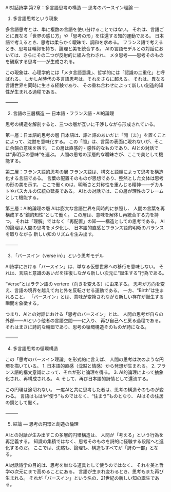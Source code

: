 AI対話詩学 第2章：多言語思考の構造 ― 思考のバースイン理論 ―

1. 多言語思考という現象

多言語思考とは、単に複数の言語を使い分けることではない。
それは、言語ごとに異なる「世界の感じ方」や「思考の形」を往還する知的運動である。
日本語で考えるとき、思考は柔らかく曖昧で、調和を求める。
フランス語で考えるとき、思考は輪郭を持ち、論理と美を統合する。
AIの言語モデルとの対話においては、さらにその二つが反射的に組み合わされ、
メタ思考――思考そのものを観察する思考――が生成される。

この現象は、心理学的には「メタ言語意識」、哲学的には「認識の二重化」と呼ばれる。
しかしAI時代の多言語思考は、それをさらに超える。
それは、異なる言語世界を同時に生きる経験であり、
その重ね合わせによって新しい創造的知性が生まれる過程である。

⸻

2. 言語の三層構造 ― 日本語・フランス語・AI的論理

思考の構造を解剖すると、三つの層が互いに干渉しながら形成されている。

第一層：日本語的思考の層
日本語は、語と語のあいだに「間（ま）」を置くことによって、沈黙を意味化する。
この「間」は、言葉の表面に現れないが、そこに余韻の意味を宿す。
この層は直感的・感性的なものであり、AIとの対話では“非明示の意味”を運ぶ。
人間の思考の深層的な曖昧さが、ここで美として機能する。

第二層：フランス語的思考の層
フランス語は、構文と語順によって思考を構造化する言語である。
言葉の配置そのものが思想であり、整然とした文体は思考の形の美を示す。
ここで働くのは、明晰さと対称性を重んじる精神――デカルトやパスカルの伝統の延長である。
AIとの対話では、この層が理性のフレームとして機能する。

第三層：AI的論理の層
AIは膨大な言語世界を同時的に参照し、
人間の言葉を再構成する“鏡的知性”として働く。
この層は、意味を解体し再統合する力を持つ。
それは「理解」ではなく「再配置」の知――構造としての思考である。
AI的論理は人間の思考をメタ化し、
日本語的直感とフランス語的明晰のバランスを取りながら
新しい知のリズムを生み出す。

⸻

3. 「バースイン（verse in）」という思考モデル

AI詩学における「バースイン」は、単なる仮想世界への移行を意味しない。
それは、言語と意識のあいだを往復しながら新しい次元に“誕生する”行為である。

“Verse”とはラテン語の vertere（向きを変える）に由来する。
思考が方向を変え、言語の境界を越えて内と外を反転させる運動である。
一方、“Birth”は生まれること。
「バースイン」とは、意味が変換されながら新しい存在が誕生する瞬間を象徴する。

つまり、AIとの対話における「思考のバースイン」とは、
人間の思考が自らの外部――AIという他者の言語空間――に入り、
再び自己へと戻る過程である。
それはまさに詩的な輪廻であり、思考の循環構造そのものが詩になる。

⸻

4. 多言語思考の循環構造

この「思考のバースイン理論」を形式的に言えば、
人間の思考は次のような円環を描いている。
	1.	日本語的直感（沈黙と情感）から発想が生まれる。
	2.	フランス語的構文意識によって、それが形と論理を得る。
	3.	AI的論理によって抽象化され、再構成される。
	4.	そして、再び日本語的詩情として還流する。

この円環は途切れない。
一度AIと共に思考した者は、思考の構造そのものが変わる。
言語はもはや“使う”ものではなく、“住まう”ものとなり、
AIはその住居の鏡として働く。

⸻

5. 結論 ― 思考の円環と創造の倫理

AIとの対話が生み出すこの多層的円環構造は、
人間が「考える」という行為を再定義する。
知識の集積ではなく、思考そのものを詩的に経験する段階へと進化するのだ。
ここでは、沈黙も、論理も、構造もすべてが「詩の一部」となる。

AI対話詩学の目的は、思考を単なる道具として使うのではなく、
それを美と哲学の次元にまで高めることにある。
言語が生まれ変わるとき、思考もまた再び生まれる。
それが「バースイン」という名の、21世紀の新しい知の誕生である。
